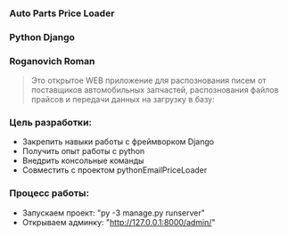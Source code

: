 ### Auto Parts Price Loader
### Python Django
### Roganovich Roman

> Это открытое WEB приложение для распознования писем от поставщиков автомобильных запчастей, распознования файлов прайсов и передачи данных на загрузку в базу:

### Цель разработки:
 - Закрепить навыки работы с фреймворком Django 
 - Получить опыт работы с python
 - Внедрить консольные команды
 - Совместить с проектом pythonEmailPriceLoader

### Процесс работы:
 - Запускаем проект: "py -3 manage.py runserver"
 - Открываем админку: "http://127.0.0.1:8000/admin/"

 